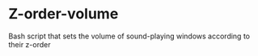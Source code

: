 # Z-order-volume
Bash script that sets the volume of sound-playing windows according to their z-order
